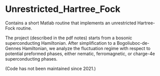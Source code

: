 # Unrestricted_Hartree_Fock

Contains a short Matlab routine that implements an unrestricted Hartree-Fock routine.

The project (described in the pdf notes) starts from a bosonic superconducting Hamiltonian.
After simplification to a Bogoliuboc-de-Gennes Hamiltonian, we analyze the fluctuation regime
with respect to potential preformed phases, 
either nematic, ferromagnetic, or charge-4e superconducting phases.

(Code has not been maintained since 2021.)
